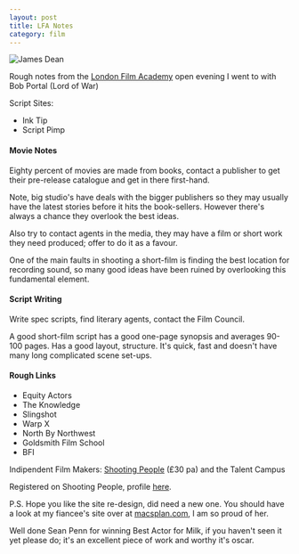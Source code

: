 ```yaml
---
layout: post
title: LFA Notes
category: film
---
```


![James Dean](http://farm1.static.flickr.com/84/211264214_d8f04c4d9f_o.jpg)

Rough notes from the [London Film Academy](http://www.londonfilmacademy.com/) open evening I went to with Bob Portal (Lord of War)

Script Sites:

* Ink Tip
* Script Pimp

#### Movie Notes

Eighty percent of movies are made from books, contact a publisher to get their pre-release catalogue and get in there first-hand. 

Note, big studio's have deals with the bigger publishers so they may usually have the latest stories before it hits the book-sellers.  However there's always a chance they overlook the best ideas.

Also try to contact agents in the media, they may have a film or short work they need produced; offer to do it as a favour.

One of the main faults in shooting a short-film is finding the best location for recording sound, so many good ideas have been ruined by overlooking this fundamental element.

#### Script Writing

Write spec scripts, find literary agents, contact the Film Council.

A good short-film script has a good one-page synopsis and averages 90-100 pages.  Has a good layout, structure.  It's quick, fast and doesn't have many long complicated scene set-ups.

#### Rough Links

* Equity Actors
* The Knowledge
* Slingshot
* Warp X
* North By Northwest
* Goldsmith Film School
* BFI

Indipendent Film Makers: [Shooting People](http://shootingpeople.org/index.php) (£30 pa) and the Talent Campus

Registered on Shooting People, profile [here](http://shootingpeople.org/cards/JohnGriffiths1?profile_name=JohnGriffiths1).

P.S. 
Hope you like the site re-design, did need a new one.  You should have a look at my fiancee's site over at [macsplan.com](http://www.macsplan.com), I am so proud of her.  

Well done Sean Penn for winning Best Actor for Milk, if you haven't seen it yet please do; it's an excellent piece of work and worthy it's oscar.
